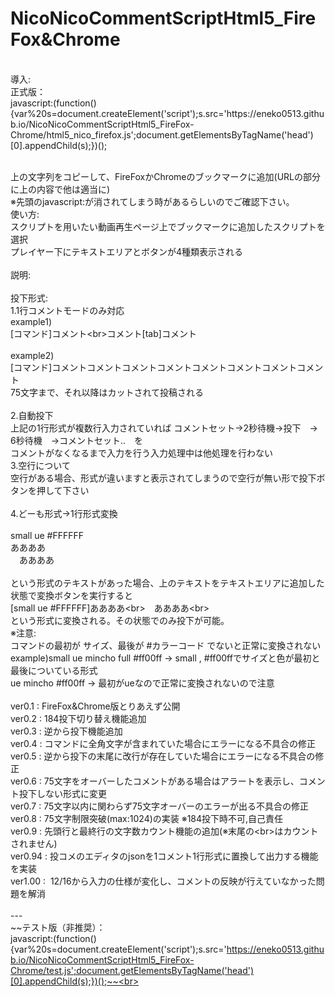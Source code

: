 # NicoNicoCommentScriptHtml5_FireFox&Chrome<br>
<br>
導入:<br>
正式版：<br>
javascript:(function(){var%20s=document.createElement('script');s.src='https://eneko0513.github.io/NicoNicoCommentScriptHtml5_FireFox-Chrome/html5_nico_firefox.js';document.getElementsByTagName('head')[0].appendChild(s);})();

<br>上の文字列をコピーして、FireFoxかChromeのブックマークに追加(URLの部分に上の内容で他は適当に)<br>※先頭のjavascript:が消されてしまう時があるらしいのでご確認下さい。<br>
使い方:<br>スクリプトを用いたい動画再生ページ上でブックマークに追加したスクリプトを選択<br>
プレイヤー下にテキストエリアとボタンが4種類表示される<br>
<br>
説明:<br>
<br>
 投下形式:<br>
 1.1行コメントモードのみ対応 <br>
 example1) <br>
 [コマンド]コメント\<br>コメント[tab]コメント<br>
<br>
 example2) <br>
 [コマンド]コメントコメントコメントコメントコメントコメントコメントコメント <br>
 75文字まで、それ以降はカットされて投稿される<br>
 <br>
 2.自動投下<br>
 上記の1行形式が複数行入力されていれば コメントセット→2秒待機→投下　→　6秒待機　→コメントセット..　を<br>
 コメントがなくなるまで入力を行う入力処理中は他処理を行わない <br>
 3.空行について<br>
 空行がある場合、形式が違いますと表示されてしまうので空行が無い形で投下ボタンを押して下さい<br>
 <br>
 4.どーも形式->1行形式変換<br>
 <br>
 small ue #FFFFFF<br>
 ああああ<br>
 　ああああ<br>
  <br>
 という形式のテキストがあった場合、上のテキストをテキストエリアに追加した状態で変換ボタンを実行すると<br>
 [small ue #FFFFFF]ああああ\<br>　ああああ\<br><br>
 という形式に変換される。その状態でのみ投下が可能。<br>
 ※注意:<br>
 コマンドの最初が サイズ、最後が #カラーコード でないと正常に変換されない<br>
 example)small ue mincho full #ff00ff -> small , #ff00ffでサイズと色が最初と最後についている形式<br>
 ue mincho #ff00ff -> 最初がueなので正常に変換されないので注意<br>
 <br>
 ver0.1 : FireFox&Chrome版とりあえず公開<br>
 ver0.2 : 184投下切り替え機能追加<br>
 ver0.3 : 逆から投下機能追加<br>
 ver0.4 : コマンドに全角文字が含まれていた場合にエラーになる不具合の修正<br>
 ver0.5 : 逆から投下の末尾に改行が存在していた場合にエラーになる不具合の修正<br>
 ver0.6 : 75文字をオーバーしたコメントがある場合はアラートを表示し、コメント投下しない形式に変更<br>
 ver0.7 : 75文字以内に関わらず75文字オーバーのエラーが出る不具合の修正<br>
 ver0.8 : 75文字制限突破(max:1024)の実装 ※184投下時不可,自己責任<br>
 ver0.9 : 先頭行と最終行の文字数カウント機能の追加(※末尾の\<br>はカウントされません)<br>
 ver0.94 :  投コメのエディタのjsonを1コメント1行形式に置換して出力する機能を実装<br>
 ver1.00 :  12/16から入力の仕様が変化し、コメントの反映が行えていなかった問題を解消<br>
<br>
---<br>
~~テスト版（非推奨）：<br>
javascript:(function(){var%20s=document.createElement('script');s.src='https://eneko0513.github.io/NicoNicoCommentScriptHtml5_FireFox-Chrome/test.js';document.getElementsByTagName('head')[0].appendChild(s);})();~~<br>
<br>
<br>

